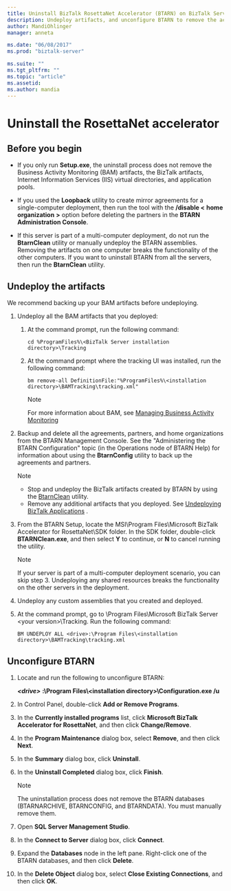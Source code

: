 ```yaml
---
title: Uninstall BizTalk RosettaNet Accelerator (BTARN) on BizTalk Server | Microsoft Docs"
description: Undeploy artifacts, and unconfigure BTARN to remove the accelerator from BizTalk Server 
author: MandiOhlinger
manager: anneta

ms.date: "06/08/2017"
ms.prod: "biztalk-server"

ms.suite: ""
ms.tgt_pltfrm: ""
ms.topic: "article"
ms.assetid: 
ms.author: mandia
---
```


# Uninstall the RosettaNet accelerator

## Before you begin
  
* If you only run **Setup.exe**, the uninstall process does not remove the Business Activity Monitoring (BAM) artifacts, the BizTalk artifacts, Internet Information Services (IIS) virtual directories, and application pools.  
  
* If you used the **Loopback** utility to create mirror agreements for a single-computer deployment, then run the tool with the **/disable <** **home organization** **>** option before deleting the partners in the **BTARN Administration Console**.  
  
* If this server is part of a multi-computer deployment, do not run the **BtarnClean** utility or manually undeploy the BTARN assemblies. Removing the artifacts on one computer breaks the functionality of the other computers.  If you want to uninstall BTARN from all the servers, then run the **BtarnClean** utility. 

## Undeploy the artifacts  

We recommend backing up your BAM artifacts before undeploying.

1. Undeploy all the BAM artifacts that you deployed:  
  
    1. At the command prompt, run the following command:  
  
         ```cd %ProgramFiles%\<BizTalk Server installation directory>\Tracking```
  
    2. At the command prompt where the tracking UI was installed, run the following command:  
  
         ```bm remove-all DefinitionFile:"%ProgramFiles%\<installation directory>\BAMTracking\tracking.xml"```
  
        > [!NOTE]
        >  For more information about BAM, see [Managing Business Activity Monitoring](../../core/managing-bam.md) 
  
2. Backup and delete all the agreements, partners, and home organizations from the BTARN Management Console. See the "Administering the BTARN Configuration" topic (in the Operations node of BTARN Help) for information about using the **BtarnConfig** utility to back up the agreements and partners.  

    > [!NOTE]
    >
    > * Stop and undeploy the BizTalk artifacts created by BTARN by using the [BtarnClean](btarnclean.md) utility.
    > * Remove any additional artifacts that you deployed. See [Undeploying BizTalk Applications](../../core/undeploying-biztalk-applications.md) .
  
3. From the BTARN Setup, locate the MSI\Program Files\Microsoft BizTalk Accelerator for RosettaNet\SDK folder. In the SDK folder, double-click **BTARNClean.exe**, and then select **Y** to continue, or **N** to cancel running the utility.  
  
    > [!NOTE]
    >  If your server is part of a multi-computer deployment scenario, you can skip step 3. Undeploying any shared resources breaks the functionality on the other servers in the deployment.  
  
4. Undeploy any custom assemblies that you created and deployed.  
  
5. At the command prompt, go to \Program Files\Microsoft BizTalk Server \<your version\>\Tracking. Run the following command:

    ```BM UNDEPLOY ALL <drive>:\Program Files\<installation directory>\BAMTracking\tracking.xml```
  
## Unconfigure BTARN
  
1. Locate and run the following to unconfigure BTARN:  
  
     ***<drive\>***  **:\Program Files\\<installation directory\>\Configuration.exe /u**  
  
2. In Control Panel, double-click **Add or Remove Programs**.  
  
3. In the **Currently installed programs** list, click **Microsoft BizTalk Accelerator for RosettaNet**, and then click **Change/Remove**.  
  
4. In the **Program Maintenance** dialog box, select **Remove**, and then click **Next**.  
  
5. In the **Summary** dialog box, click **Uninstall**.  
  
6. In the **Uninstall Completed** dialog box, click **Finish**.  
  
    > [!NOTE]
    >  The uninstallation process does not remove the BTARN databases (BTARNARCHIVE, BTARNCONFIG, and BTARNDATA). You must manually remove them.  
  
7. Open **SQL Server Management Studio**.  
  
8. In the **Connect to Server** dialog box, click **Connect**.  
  
9. Expand the **Databases** node in the left pane. Right-click one of the BTARN databases, and then click **Delete**.  
  
10. In the **Delete Object** dialog box, select **Close Existing Connections**, and then click **OK**.  
